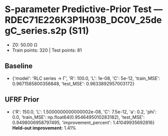 # S-parameter Predictive-Prior Test — RDEC71E226K3P1H03B_DC0V_25degC_series.s2p (S11)
- Z0: 50.00 Ω
- Train points: 320  |  Test points: 81

## Baseline
- {'model': 'RLC series -> Γ', 'R': 100.0, 'L': 1e-08, 'C': 5e-12, 'train_MSE': 0.9671585800356848, 'test_MSE': 0.9633892957003172}

## UFRF Prior
- {'R': 150.0, 'L': 1.5000000000000002e-08, 'C': 7.5e-12, 'a': 0.2, 'phi': 0.0, 'train_MSE': np.float64(0.9546495010283182), 'test_MSE': 0.9498006958797495, 'improvement_percent': 1.41049935692816}
**Held-out improvement:** 1.41%